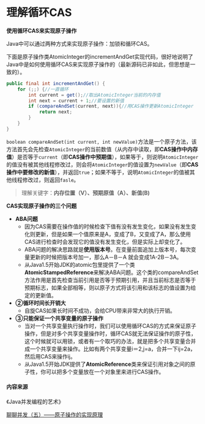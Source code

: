# 理解循环CAS

**使用循环CAS来实现原子操作**

Java中可以通过两种方式来实现原子操作：加锁和循环CAS。

下面是原子操作类AtomicInteger的incrementAndGet实现代码，很好地说明了Java中是如何使用循环CAS来实现原子操作的（最新源码已非如此，但思想是一致的）。

```java
public final int incrementAndGet() {
    for (;;) {//一直循环
        int current = get();//取出AtomicInteger当前的内存值
        int next = current + 1;//要设置的新值
        if (compareAndSet(current, next)){//用CAS操作更新AtomicInteger
            return next;
        }
    }
}
```

`boolean compareAndSet(int current, int newValue)`方法是一个原子方法，该方法首先会先检查`AtomicInteger`的当前数值（从内存中读取，即**CAS操作中内存值**）是否等于`current`（即**CAS操作中预期值**），如果等于，则说明`AtomicInteger`的值没有被其他线程修改过，则会将`AtomicInteger`的值设置为`newValue`（即**CAS操作中要修改的新值**），并返回`true`；如果不等于，说明`AtomicInteger`的值被其他线程修改过，则返回`fasle`。

> 理解关键字：**内存位置（V）、预期原值（A）、新值\(B\)**

**CAS实现原子操作的三个问题**

* **ABA问题**
  * 因为CAS需要在操作值的时候检查下值有没有发生变化，如果没有发生变化则更新，但是如果一个值原来是A，变成了B，又变成了A，那么使用CAS进行检查时会发现它的值没有发生变化，但是实际上却变化了。 
  * ABA问题的解决思路就是**使用版本号**。在变量前面追加上版本号，每次变量更新的时候把版本号加一，那么A－B－A 就会变成1A-2B－3A。 
  * 从Java1.5开始JDK的atomic包里提供了一个类**AtomicStampedReference**来解决ABA问题。这个类的compareAndSet方法作用是首先检查当前引用是否等于预期引用，并且当前标志是否等于预期标志，如果全部相等，则以原子方式将该引用和该标志的值设置为给定的更新值。
* **②循环时间长开销大**
  * 自旋CAS如果长时间不成功，会给CPU带来非常大的执行开销。  
* **③只能保证一个共享变量的原子操作**
  * 当对一个共享变量执行操作时，我们可以使用循环CAS的方式来保证原子操作，但是对多个共享变量操作时，循环CAS就无法保证操作的原子性，这个时候就可以用锁，或者有一个取巧的办法，就是把多个共享变量合并成一个共享变量来操作。比如有两个共享变量i＝2,j=a，合并一下ij=2a，然后用CAS来操作ij。
  * 从Java1.5开始JDK提供了**AtomicReference**类来保证引用对象之间的原子性，你可以把多个变量放在一个对象里来进行CAS操作。

#### 内容来源

《Java并发编程的艺术》

[聊聊并发（五）——原子操作的实现原理](https://link.jianshu.com/?t=http://www.infoq.com/cn/articles/atomic-operation)


